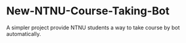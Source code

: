 # New-NTNU-Course-Taking-Bot
A simpler project provide NTNU students a way to take course by bot automatically.
